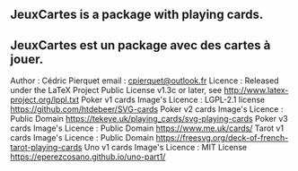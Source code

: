 JeuxCartes is a package with playing cards.
--------------------------------------------------
JeuxCartes est un package avec des cartes à jouer.
--------------------------------------------------
Author : Cédric Pierquet
email : cpierquet@outlook.fr
Licence : Released under the LaTeX Project Public License v1.3c or later, see http://www.latex-project.org/lppl.txt
Poker v1 cards Image's Licence : LGPL-2.1 license https://github.com/htdebeer/SVG-cards
Poker v2 cards Image's Licence : Public Domain https://tekeye.uk/playing_cards/svg-playing-cards
Poker v3 cards Image's Licence : Public Domain https://www.me.uk/cards/
Tarot v1 cards Image's Licence : Public Domain https://freesvg.org/deck-of-french-tarot-playing-cards
Uno v1 cards Image's Licence   : MIT License https://eperezcosano.github.io/uno-part1/